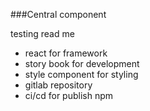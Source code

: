###Central component

testing read me

- react for framework
- story book for development
- style component for styling
- gitlab repository
- ci/cd for publish npm
